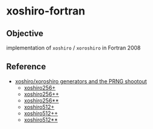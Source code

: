 # xoshiro-fortran #

## Objective ##

implementation of `xoshiro` / `xoroshiro` in Fortran 2008

## Reference ##

- [xoshiro/xoroshiro generators and the PRNG shootout](https://prng.di.unimi.it/)
  - [xoshiro256+](https://prng.di.unimi.it/xoshiro256plus.c)
  - [xoshiro256++](https://prng.di.unimi.it/xoshiro256plusplus.c)
  - [xoshiro256**](https://prng.di.unimi.it/xoshiro256starstar.c)
  - [xoshiro512+](https://prng.di.unimi.it/xoshiro512plus.c)
  - [xoshiro512++](https://prng.di.unimi.it/xoshiro512plusplus.c)
  - [xoshiro512**](https://prng.di.unimi.it/xoshiro512starstar.c)

<!-- EOF -->
